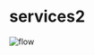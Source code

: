# services2
![flow](https://user-images.githubusercontent.com/113105888/200168387-6d622d80-1725-4e8c-9fcb-bb51473df945.png)

